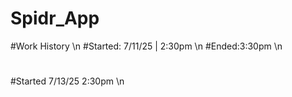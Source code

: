 # Spidr_App

#Work History \n
#Started: 7/11/25 | 2:30pm \n
#Ended:3:30pm \n
#
#Started 7/13/25 2:30pm \n
